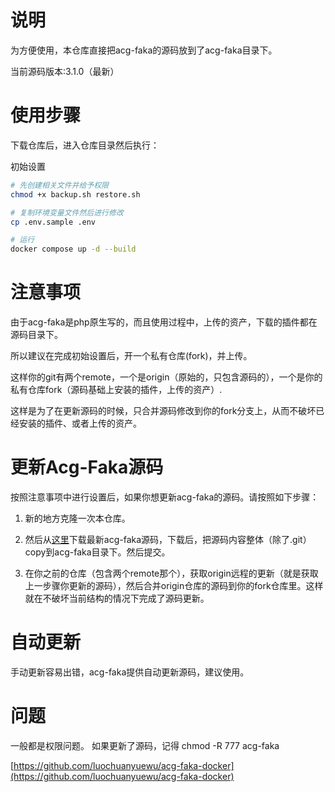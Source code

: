 
# 说明

为方便使用，本仓库直接把acg-faka的源码放到了acg-faka目录下。

当前源码版本:3.1.0（最新）

# 使用步骤

下载仓库后，进入仓库目录然后执行：

初始设置

```sh
# 先创建相关文件并给予权限
chmod +x backup.sh restore.sh

# 复制环境变量文件然后进行修改
cp .env.sample .env

# 运行
docker compose up -d --build

```

# 注意事项

由于acg-faka是php原生写的，而且使用过程中，上传的资产，下载的插件都在源码目录下。

所以建议在完成初始设置后，开一个私有仓库(fork)，并上传。

这样你的git有两个remote，一个是origin（原始的，只包含源码的），一个是你的私有仓库fork（源码基础上安装的插件，上传的资产）.

这样是为了在更新源码的时候，只合并源码修改到你的fork分支上，从而不破坏已经安装的插件、或者上传的资产。


# 更新Acg-Faka源码

按照注意事项中进行设置后，如果你想更新acg-faka的源码。请按照如下步骤：

1. 新的地方克隆一次本仓库。

2. 然后从[这里](https://github.com/lizhipay/acg-faka)下载最新acg-faka源码，下载后，把源码内容整体（除了.git）copy到acg-faka目录下。然后提交。

3. 在你之前的仓库（包含两个remote那个），获取origin远程的更新（就是获取上一步骤你更新的源码），然后合并origin仓库的源码到你的fork仓库里。这样就在不破坏当前结构的情况下完成了源码更新。

# 自动更新

手动更新容易出错，acg-faka提供自动更新源码，建议使用。

# 问题
一般都是权限问题。
如果更新了源码，记得 chmod -R 777 acg-faka

[https://github.com/luochuanyuewu/acg-faka-docker](https://github.com/luochuanyuewu/acg-faka-docker)